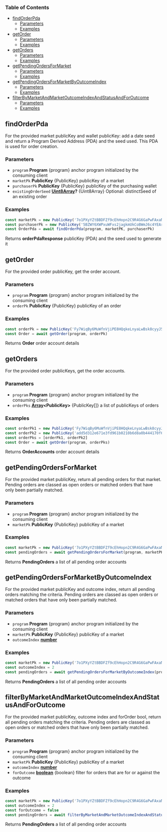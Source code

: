<!-- Generated by documentation.js. Update this documentation by updating the source code. -->

### Table of Contents

*   [findOrderPda][1]
    *   [Parameters][2]
    *   [Examples][3]
*   [getOrder][4]
    *   [Parameters][5]
    *   [Examples][6]
*   [getOrders][7]
    *   [Parameters][8]
    *   [Examples][9]
*   [getPendingOrdersForMarket][10]
    *   [Parameters][11]
    *   [Examples][12]
*   [getPendingOrdersForMarketByOutcomeIndex][13]
    *   [Parameters][14]
    *   [Examples][15]
*   [filterByMarketAndMarketOutcomeIndexAndStatusAndForOutcome][16]
    *   [Parameters][17]
    *   [Examples][18]

## findOrderPda

For the provided market publicKey and wallet publicKey: add a date seed and return a Program Derived Address (PDA) and the seed used. This PDA is used for order creation.

### Parameters

*   `program` **Program** {program} anchor program initialized by the consuming client
*   `marketPk` **PublicKey** {PublicKey} publicKey of a market
*   `purchaserPk` **PublicKey** {PublicKey} publicKey of the purchasing wallet
*   `existingOrderSeed` **[Uint8Array][19]?** {Uint8Array} Optional: distinctSeed of an existing order

### Examples

```javascript
const marketPk = new PublicKey('7o1PXyYZtBBDFZf9cEhHopn2C9R4G6GaPwFAxaNWM33D')
const purchaserPk = new PublicKey('5BZWY6XWPxuWFxs2jagkmUkCoBWmJ6c4YEArr83hYBWk')
const OrderPda = await findOrderPda(program, marketPK, purchaserPk)
```

Returns **orderPdaResponse** publicKey (PDA) and the seed used to generate it

## getOrder

For the provided order publicKey, get the order account.

### Parameters

*   `program` **Program** {program} anchor program initialized by the consuming client
*   `orderPk` **PublicKey** {PublicKey} publicKey of an order

### Examples

```javascript
const orderPk = new PublicKey('Fy7WiqBy6MuWfnVjiPE8HQqkeLnyaLwBsk8cyyJ5WD8X')
const Order = await getOrder(program, orderPk)
```

Returns **Order** order account details

## getOrders

For the provided order publicKeys, get the order accounts.

### Parameters

*   `program` **Program** {program} anchor program initialized by the consuming client
*   `orderPks` **[Array][20]\<PublicKey>** {PublicKey\[]} a list of publicKeys of orders

### Examples

```javascript
const orderPk1 = new PublicKey('Fy7WiqBy6MuWfnVjiPE8HQqkeLnyaLwBsk8cyyJ5WD8X')
const orderPk2 = new PublicKey('add5d312e671e3fd961b0210b6d8a0b444170f6b39ab')
const orderPks = [orderPk1, orderPk2]
const Order = await getOrder(program, orderPks)
```

Returns **OrderAccounts** order account details

## getPendingOrdersForMarket

For the provided market publicKey, return all pending orders for that market. Pending orders are classed as open orders or matched orders that have only been partially matched.

### Parameters

*   `program` **Program** {program} anchor program initialized by the consuming client
*   `marketPk` **PublicKey** {PublicKey} publicKey of a market

### Examples

```javascript
const marketPk = new PublicKey('7o1PXyYZtBBDFZf9cEhHopn2C9R4G6GaPwFAxaNWM33D')
const pendingOrders = await getPendingOrdersForMarket(program, marketPK)
```

Returns **PendingOrders** a list of all pending order accounts

## getPendingOrdersForMarketByOutcomeIndex

For the provided market publicKey and outcome index, return all pending orders matching the criteria. Pending orders are classed as open orders or matched orders that have only been partially matched.

### Parameters

*   `program` **Program** {program} anchor program initialized by the consuming client
*   `marketPk` **PublicKey** {PublicKey} publicKey of a market
*   `outcomeIndex` **[number][21]**&#x20;

### Examples

```javascript
const marketPk = new PublicKey('7o1PXyYZtBBDFZf9cEhHopn2C9R4G6GaPwFAxaNWM33D')
const outcomeIndex = 2
const pendingOrders = await getPendingOrdersForMarketByOutcomeIndex(program, marketPK, outcomeIndex)
```

Returns **PendingOrders** a list of all pending order accounts

## filterByMarketAndMarketOutcomeIndexAndStatusAndForOutcome

For the provided market publicKey, outcome index and forOrder bool, return all pending orders matching the criteria. Pending orders are classed as open orders or matched orders that have only been partially matched.

### Parameters

*   `program` **Program** {program} anchor program initialized by the consuming client
*   `marketPk` **PublicKey** {PublicKey} publicKey of a market
*   `outcomeIndex` **[number][21]**&#x20;
*   `forOutcome` **[boolean][22]** {boolean} filter for orders that are for or against the outcome

### Examples

```javascript
const marketPk = new PublicKey('7o1PXyYZtBBDFZf9cEhHopn2C9R4G6GaPwFAxaNWM33D')
const outcomeIndex = 2
const forOutcome = false
const pendingOrders = await filterByMarketAndMarketOutcomeIndexAndStatusAndForOutcome(program, marketPK, outcomeIndex, forOutcome)
```

Returns **PendingOrders** a list of all pending order accounts

[1]: #findorderpda

[2]: #parameters

[3]: #examples

[4]: #getorder

[5]: #parameters-1

[6]: #examples-1

[7]: #getorders

[8]: #parameters-2

[9]: #examples-2

[10]: #getpendingordersformarket

[11]: #parameters-3

[12]: #examples-3

[13]: #getpendingordersformarketbyoutcomeindex

[14]: #parameters-4

[15]: #examples-4

[16]: #filterbymarketandmarketoutcomeindexandstatusandforoutcome

[17]: #parameters-5

[18]: #examples-5

[19]: https://developer.mozilla.org/docs/Web/JavaScript/Reference/Global_Objects/Uint8Array

[20]: https://developer.mozilla.org/docs/Web/JavaScript/Reference/Global_Objects/Array

[21]: https://developer.mozilla.org/docs/Web/JavaScript/Reference/Global_Objects/Number

[22]: https://developer.mozilla.org/docs/Web/JavaScript/Reference/Global_Objects/Boolean
